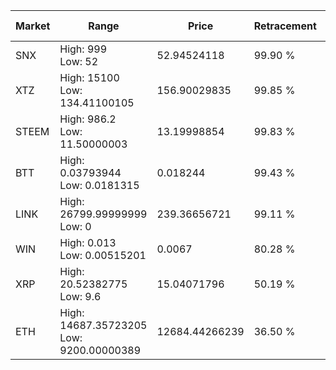 | Market | Range | Price| Retracement | Doubles to 50% |
| --- | --- | --- | --- | --- |
| SNX | High: 999<br />Low: 52 | 52.94524118 | 99.90 % | 9.93 |
| XTZ | High: 15100<br />Low: 134.41100105 | 156.90029835 | 99.85 % | 48.55 |
| STEEM | High: 986.2<br />Low: 11.50000003 | 13.19998854 | 99.83 % | 37.79 |
| BTT | High: 0.03793944<br />Low: 0.0181315 | 0.018244 | 99.43 % | 1.54 |
| LINK | High: 26799.99999999<br />Low: 0 | 239.36656721 | 99.11 % | 55.98 |
| WIN | High: 0.013<br />Low: 0.00515201 | 0.0067 | 80.28 % | 1.35 |
| XRP | High: 20.52382775<br />Low: 9.6 | 15.04071796 | 50.19 % | 1.00 |
| ETH | High: 14687.35723205<br />Low: 9200.00000389 | 12684.44266239 | 36.50 % | 0.00 |
